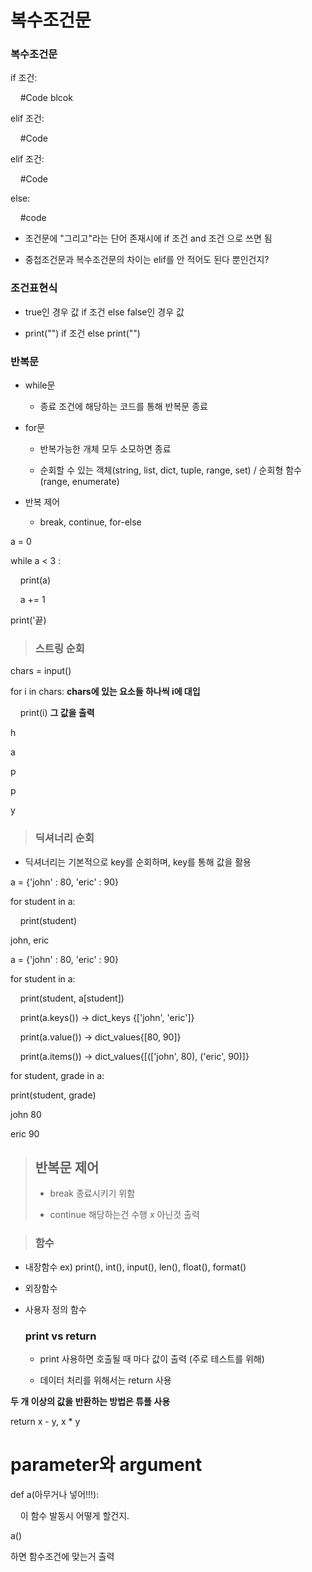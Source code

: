 # 복수조건문

### 복수조건문

if 조건:

    #Code blcok

elif 조건:

    #Code

elif 조건:

    #Code

else:

    #code

- 조건문에 "그리고"라는 단어 존재시에 if 조건 and 조건 으로 쓰면 됨

- 중첩조건문과 복수조건문의 차이는 elif를 안 적어도 된다 뿐인건지?

### 조건표현식

- true인 경우 값 if 조건 else false인 경우 값

- print("") if  조건 else print("")

### 반복문

- while문
  
  - 종료 조건에 해당하는 코드를 통해 반복문 종료    

- for문
  
  - 반복가능한 개체 모두 소모하면 종료
  
  - 순회할 수 있는 객체(string, list, dict, tuple, range, set) / 순회형 함수(range, enumerate)

- 반복 제어
  
  - break, continue, for-else

a = 0

while a < 3 :

    print(a)

    a += 1

print('끝)

> ### 스트링 순회

chars = input()

for i in chars: **chars에 있는 요소들 하나씩 i에 대입**

    print(i) **그 값을 출력**  

h

a

p

p

y

> ### 딕셔너리 순회

- 딕셔너리는 기본적으로 key를 순회하며, key를 통해 값을 활용

a = {'john' : 80, 'eric' :  90}

for student in a:

    print(student)

john, eric

a = {'john' : 80, 'eric' : 90}

for student in a:

    print(student, a[student])

    print(a.keys()) -> dict_keys {['john', 'eric']}

    print(a.value()) -> dict_values{[80, 90]}

    print(a.items()) -> dict_values{[(['john', 80), ('eric', 90)]}

for student, grade in a:

print(student, grade)



john 80

eric 90



> ## 반복문 제어
> 
> - break 종료시키기 위함
> 
> - continue 해당하는건 수행 x 아닌것 출력



> ### 함수

- 내장함수 ex) print(), int(), input(), len(), float(), format()

- 외장함수

- 사용자 정의 함수
  
  ### print vs return
  
  - print 사용하면 호출될 때 마다 값이 출력 (주로 테스트를 위해)
  
  - 데이터 처리를 위해서는 return 사용

**두 개 이상의 값을 반환하는 방법은 튜플 사용**

return x - y, x * y

# parameter와 argument



def a(아무거나 넣어!!!):

    이 함수 발동시 어떻게 할건지.

a()



하면 함수조건에 맞는거 출력


